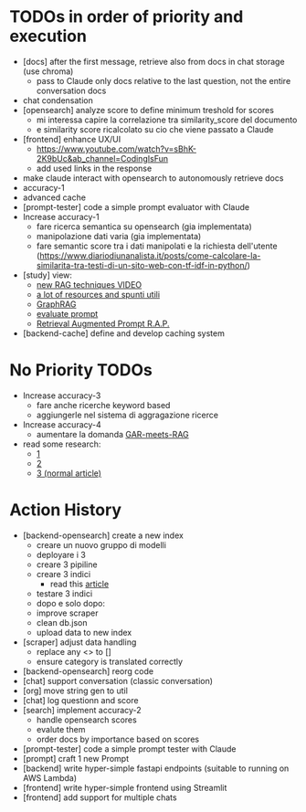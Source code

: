 # TODOs in order of priority and execution

- [docs] after the first message, retrieve also from docs in chat storage (use chroma)
    - pass to Claude only docs relative to the last question, not the entire conversation docs
- chat condensation
- [opensearch] analyze score to define minimum treshold for scores
    - mi interessa capire la correlazione tra similarity_score del documento 
    - e similarity score ricalcolato su cio che viene passato a Claude
- [frontend] enhance UX/UI
    - https://www.youtube.com/watch?v=sBhK-2K9bUc&ab_channel=CodingIsFun
    - add used links in the response
- make claude interact with opensearch to autonomously retrieve docs
- accuracy-1
- advanced cache
- [prompt-tester] code a simple prompt evaluator with Claude
- Increase accuracy-1
    - fare ricerca semantica su opensearch (gia implementata)
    - manipolazione dati varia (gia implementata)
    - fare semantic score tra i dati manipolati e la richiesta dell'utente (https://www.diariodiunanalista.it/posts/come-calcolare-la-similarita-tra-testi-di-un-sito-web-con-tf-idf-in-python/)
- [study] view: 
    - [new RAG techniques VIDEO](https://www.youtube.com/watch?v=sVcwVQRHIc8&ab_channel=freeCodeCamp.org) 
    - [a lot of resources and spunti utili](https://www.promptingguide.ai/research/rag) 
    - [GraphRAG](https://www.youtube.com/watch?v=r09tJfON6kE&ab_channel=AlexChao)
    - [evaluate prompt](https://www.youtube.com/watch?v=4rXfdzEVSsY&ab_channel=Streamlit)
    - [Retrieval Augmented Prompt R.A.P.](https://medium.com/@FastFedora/retrieval-augmented-prompting-enabling-prompt-switching-in-gpts-521821840afa)
- [backend-cache] define and develop caching system


# No Priority TODOs
- Increase accuracy-3
    - fare anche ricerche keyword based
    - aggiungerle nel sistema di aggragazione ricerce 
- Increase accuracy-4
    - aumentare la domanda [GAR-meets-RAG](https://arxiv.org/pdf/2310.20158)
- read some research:
    - [1](https://arxiv.org/pdf/2305.15294)
    - [2](https://arxiv.org/pdf/2312.10997)
    - [3 (normal article)](https://www.promptingguide.ai/research/rag)


# Action History
- [backend-opensearch] create a new index
    - creare un nuovo gruppo di modelli
    - deployare i 3
    - creare 3 pipiline
    - creare 3 indici
        - read this [article](https://opensearch.org/docs/2.0/search-plugins/knn/approximate-knn/#using-approximate-k-nn-with-filters)
    - testare 3 indici
    - dopo e solo dopo:
    - improve scraper
    - clean db.json
    - upload data to new index
- [scraper] adjust data handling
    - replace any <> to []
    - ensure category is translated correctly
- [backend-opensearch] reorg code
- [chat]     support conversation (classic conversation)
- [org]      move string gen to util
- [chat]     log questionn and score
- [search]   implement accuracy-2
    - handle opensearch scores
    - evalute them
    - order docs by importance based on scores
- [prompt-tester] code a simple prompt tester with Claude
- [prompt] craft 1 new Prompt
- [backend]  write hyper-simple fastapi endpoints (suitable to running on AWS Lambda)
- [frontend] write hyper-simple frontend using Streamlit
- [frontend] add support for multiple chats